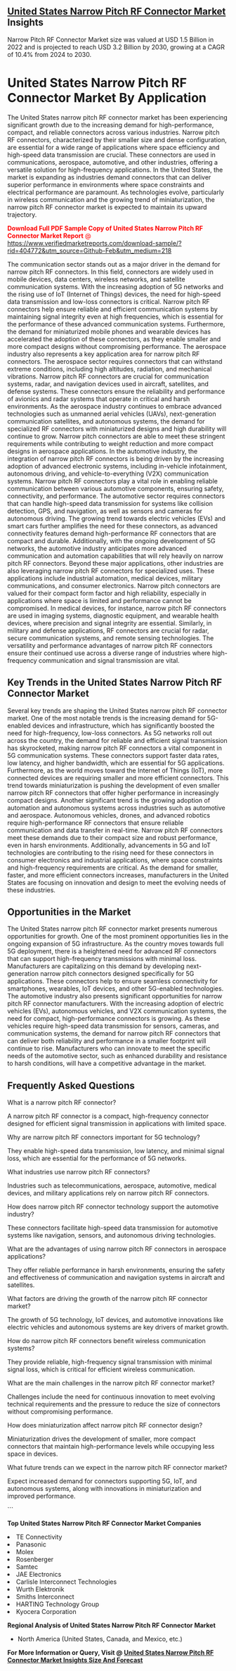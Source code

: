 <h2><a href="https://www.verifiedmarketreports.com/download-sample/?rid=404772&amp;utm_source=Github-Feb&amp;utm_medium=218" target="_blank">United States Narrow Pitch RF Connector Market</a> Insights</h2><p>Narrow Pitch RF Connector Market size was valued at USD 1.5 Billion in 2022 and is projected to reach USD 3.2 Billion by 2030, growing at a CAGR of 10.4% from 2024 to 2030.</p><p> <h1>United States Narrow Pitch RF Connector Market By Application</h1> <p>The United States narrow pitch RF connector market has been experiencing significant growth due to the increasing demand for high-performance, compact, and reliable connectors across various industries. Narrow pitch RF connectors, characterized by their smaller size and dense configuration, are essential for a wide range of applications where space efficiency and high-speed data transmission are crucial. These connectors are used in communications, aerospace, automotive, and other industries, offering a versatile solution for high-frequency applications. In the United States, the market is expanding as industries demand connectors that can deliver superior performance in environments where space constraints and electrical performance are paramount. As technologies evolve, particularly in wireless communication and the growing trend of miniaturization, the narrow pitch RF connector market is expected to maintain its upward trajectory. <p><span class=""><span style="color: #ff0000;"><strong>Download Full PDF Sample Copy of United States Narrow Pitch RF Connector Market Report</strong> @ </span><a href="https://www.verifiedmarketreports.com/download-sample/?rid=404772&amp;utm_source=Github-Feb&amp;utm_medium=218" target="_blank">https://www.verifiedmarketreports.com/download-sample/?rid=404772&amp;utm_source=Github-Feb&amp;utm_medium=218</a></span></p> The communication sector stands out as a major driver in the demand for narrow pitch RF connectors. In this field, connectors are widely used in mobile devices, data centers, wireless networks, and satellite communication systems. With the increasing adoption of 5G networks and the rising use of IoT (Internet of Things) devices, the need for high-speed data transmission and low-loss connectors is critical. Narrow pitch RF connectors help ensure reliable and efficient communication systems by maintaining signal integrity even at high frequencies, which is essential for the performance of these advanced communication systems. Furthermore, the demand for miniaturized mobile phones and wearable devices has accelerated the adoption of these connectors, as they enable smaller and more compact designs without compromising performance. The aerospace industry also represents a key application area for narrow pitch RF connectors. The aerospace sector requires connectors that can withstand extreme conditions, including high altitudes, radiation, and mechanical vibrations. Narrow pitch RF connectors are crucial for communication systems, radar, and navigation devices used in aircraft, satellites, and defense systems. These connectors ensure the reliability and performance of avionics and radar systems that operate in critical and harsh environments. As the aerospace industry continues to embrace advanced technologies such as unmanned aerial vehicles (UAVs), next-generation communication satellites, and autonomous systems, the demand for specialized RF connectors with miniaturized designs and high durability will continue to grow. Narrow pitch connectors are able to meet these stringent requirements while contributing to weight reduction and more compact designs in aerospace applications. In the automotive industry, the integration of narrow pitch RF connectors is being driven by the increasing adoption of advanced electronic systems, including in-vehicle infotainment, autonomous driving, and vehicle-to-everything (V2X) communication systems. Narrow pitch RF connectors play a vital role in enabling reliable communication between various automotive components, ensuring safety, connectivity, and performance. The automotive sector requires connectors that can handle high-speed data transmission for systems like collision detection, GPS, and navigation, as well as sensors and cameras for autonomous driving. The growing trend towards electric vehicles (EVs) and smart cars further amplifies the need for these connectors, as advanced connectivity features demand high-performance RF connectors that are compact and durable. Additionally, with the ongoing development of 5G networks, the automotive industry anticipates more advanced communication and automation capabilities that will rely heavily on narrow pitch RF connectors. Beyond these major applications, other industries are also leveraging narrow pitch RF connectors for specialized uses. These applications include industrial automation, medical devices, military communications, and consumer electronics. Narrow pitch connectors are valued for their compact form factor and high reliability, especially in applications where space is limited and performance cannot be compromised. In medical devices, for instance, narrow pitch RF connectors are used in imaging systems, diagnostic equipment, and wearable health devices, where precision and signal integrity are essential. Similarly, in military and defense applications, RF connectors are crucial for radar, secure communication systems, and remote sensing technologies. The versatility and performance advantages of narrow pitch RF connectors ensure their continued use across a diverse range of industries where high-frequency communication and signal transmission are vital. <h2>Key Trends in the United States Narrow Pitch RF Connector Market</h2> <p>Several key trends are shaping the United States narrow pitch RF connector market. One of the most notable trends is the increasing demand for 5G-enabled devices and infrastructure, which has significantly boosted the need for high-frequency, low-loss connectors. As 5G networks roll out across the country, the demand for reliable and efficient signal transmission has skyrocketed, making narrow pitch RF connectors a vital component in 5G communication systems. These connectors support faster data rates, low latency, and higher bandwidth, which are essential for 5G applications. Furthermore, as the world moves toward the Internet of Things (IoT), more connected devices are requiring smaller and more efficient connectors. This trend towards miniaturization is pushing the development of even smaller narrow pitch RF connectors that offer higher performance in increasingly compact designs. Another significant trend is the growing adoption of automation and autonomous systems across industries such as automotive and aerospace. Autonomous vehicles, drones, and advanced robotics require high-performance RF connectors that ensure reliable communication and data transfer in real-time. Narrow pitch RF connectors meet these demands due to their compact size and robust performance, even in harsh environments. Additionally, advancements in 5G and IoT technologies are contributing to the rising need for these connectors in consumer electronics and industrial applications, where space constraints and high-frequency requirements are critical. As the demand for smaller, faster, and more efficient connectors increases, manufacturers in the United States are focusing on innovation and design to meet the evolving needs of these industries. <h2>Opportunities in the Market</h2> <p>The United States narrow pitch RF connector market presents numerous opportunities for growth. One of the most prominent opportunities lies in the ongoing expansion of 5G infrastructure. As the country moves towards full 5G deployment, there is a heightened need for advanced RF connectors that can support high-frequency transmissions with minimal loss. Manufacturers are capitalizing on this demand by developing next-generation narrow pitch connectors designed specifically for 5G applications. These connectors help to ensure seamless connectivity for smartphones, wearables, IoT devices, and other 5G-enabled technologies. The automotive industry also presents significant opportunities for narrow pitch RF connector manufacturers. With the increasing adoption of electric vehicles (EVs), autonomous vehicles, and V2X communication systems, the need for compact, high-performance connectors is growing. As these vehicles require high-speed data transmission for sensors, cameras, and communication systems, the demand for narrow pitch RF connectors that can deliver both reliability and performance in a smaller footprint will continue to rise. Manufacturers who can innovate to meet the specific needs of the automotive sector, such as enhanced durability and resistance to harsh conditions, will have a competitive advantage in the market. <h2>Frequently Asked Questions</h2> <p>What is a narrow pitch RF connector?</p> <p>A narrow pitch RF connector is a compact, high-frequency connector designed for efficient signal transmission in applications with limited space.</p> <p>Why are narrow pitch RF connectors important for 5G technology?</p> <p>They enable high-speed data transmission, low latency, and minimal signal loss, which are essential for the performance of 5G networks.</p> <p>What industries use narrow pitch RF connectors?</p> <p>Industries such as telecommunications, aerospace, automotive, medical devices, and military applications rely on narrow pitch RF connectors.</p> <p>How does narrow pitch RF connector technology support the automotive industry?</p> <p>These connectors facilitate high-speed data transmission for automotive systems like navigation, sensors, and autonomous driving technologies.</p> <p>What are the advantages of using narrow pitch RF connectors in aerospace applications?</p> <p>They offer reliable performance in harsh environments, ensuring the safety and effectiveness of communication and navigation systems in aircraft and satellites.</p> <p>What factors are driving the growth of the narrow pitch RF connector market?</p> <p>The growth of 5G technology, IoT devices, and automotive innovations like electric vehicles and autonomous systems are key drivers of market growth.</p> <p>How do narrow pitch RF connectors benefit wireless communication systems?</p> <p>They provide reliable, high-frequency signal transmission with minimal signal loss, which is critical for efficient wireless communication.</p> <p>What are the main challenges in the narrow pitch RF connector market?</p> <p>Challenges include the need for continuous innovation to meet evolving technical requirements and the pressure to reduce the size of connectors without compromising performance.</p> <p>How does miniaturization affect narrow pitch RF connector design?</p> <p>Miniaturization drives the development of smaller, more compact connectors that maintain high-performance levels while occupying less space in devices.</p> <p>What future trends can we expect in the narrow pitch RF connector market?</p> <p>Expect increased demand for connectors supporting 5G, IoT, and autonomous systems, along with innovations in miniaturization and improved performance.</p> ```</p><p><strong>Top United States Narrow Pitch RF Connector Market Companies</strong></p><div data-test-id=""><p><li>TE Connectivity</li><li> Panasonic</li><li> Molex</li><li> Rosenberger</li><li> Samtec</li><li> JAE Electronics</li><li> Carlisle Interconnect Technologies</li><li> Wurth Elektronik</li><li> Smiths Interconnect</li><li> HARTING Technology Group</li><li> Kyocera Corporation</li></p><div><strong>Regional Analysis of&nbsp;United States Narrow Pitch RF Connector Market</strong></div><ul><li dir="ltr"><p dir="ltr">North America&nbsp;(United States, Canada, and Mexico, etc.)</p></li></ul><p><strong>For More Information or Query, Visit @&nbsp;</strong><strong><a href="https://www.verifiedmarketreports.com/product/narrow-pitch-rf-connector-market/?utm_source=Github-Feb&amp;utm_medium=218" target="_blank">United States Narrow Pitch RF Connector Market Insights Size And Forecast</a></strong></p></div>
